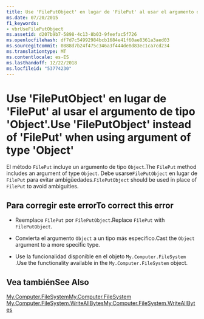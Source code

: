 ```yaml
---
title: Use 'FilePutObject' en lugar de 'FilePut' al usar el argumento de tipo 'Object'.
ms.date: 07/20/2015
f1_keywords:
- vbrUseFilePutObject
ms.assetid: d207b9b7-5898-4c13-8b03-9feefac5f726
ms.openlocfilehash: df7d7c54992984bcb1684e41f60ae8361a3aed03
ms.sourcegitcommit: 0888d7b24f475c346a3f444de8d83ec1ca7cd234
ms.translationtype: MT
ms.contentlocale: es-ES
ms.lasthandoff: 12/22/2018
ms.locfileid: "53774230"
---
```

# <a name="use-fileputobject-instead-of-fileput-when-using-argument-of-type-object"></a><span data-ttu-id="29765-102">Use 'FilePutObject' en lugar de 'FilePut' al usar el argumento de tipo 'Object'.</span><span class="sxs-lookup"><span data-stu-id="29765-102">Use 'FilePutObject' instead of 'FilePut' when using argument of type 'Object'</span></span>
<span data-ttu-id="29765-103">El método `FilePut` incluye un argumento de tipo `Object`.</span><span class="sxs-lookup"><span data-stu-id="29765-103">The `FilePut` method includes an argument of type `Object`.</span></span> <span data-ttu-id="29765-104">Debe usarse`FilePutObject` en lugar de `FilePut` para evitar ambigüedades.</span><span class="sxs-lookup"><span data-stu-id="29765-104">`FilePutObject` should be used in place of `FilePut` to avoid ambiguities.</span></span>  
  
## <a name="to-correct-this-error"></a><span data-ttu-id="29765-105">Para corregir este error</span><span class="sxs-lookup"><span data-stu-id="29765-105">To correct this error</span></span>  
  
-   <span data-ttu-id="29765-106">Reemplace `FilePut` por `FilePutObject`.</span><span class="sxs-lookup"><span data-stu-id="29765-106">Replace `FilePut` with `FilePutObject`.</span></span>  
  
-   <span data-ttu-id="29765-107">Convierta el argumento `Object` a un tipo más específico.</span><span class="sxs-lookup"><span data-stu-id="29765-107">Cast the `Object` argument to a more specific type.</span></span>  
  
-   <span data-ttu-id="29765-108">Use la funcionalidad disponible en el objeto `My.Computer.FileSystem` .</span><span class="sxs-lookup"><span data-stu-id="29765-108">Use the functionality available in the `My.Computer.FileSystem` object.</span></span>  
  
## <a name="see-also"></a><span data-ttu-id="29765-109">Vea también</span><span class="sxs-lookup"><span data-stu-id="29765-109">See Also</span></span>  
   
 [<span data-ttu-id="29765-110">My.Computer.FileSystem</span><span class="sxs-lookup"><span data-stu-id="29765-110">My.Computer.FileSystem</span></span>](xref:Microsoft.VisualBasic.FileIO.FileSystem)  
 [<span data-ttu-id="29765-111">My.Computer.FileSystem.WriteAllBytes</span><span class="sxs-lookup"><span data-stu-id="29765-111">My.Computer.FileSystem.WriteAllBytes</span></span>](xref:Microsoft.VisualBasic.MyServices.FileSystemProxy.WriteAllBytes%2A)
